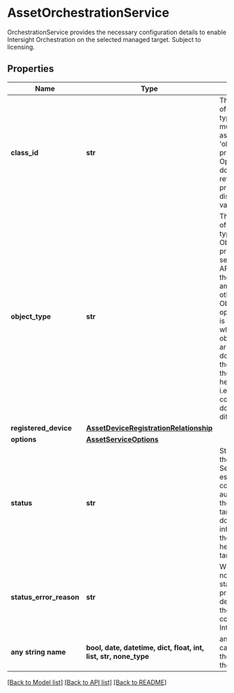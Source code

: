 # AssetOrchestrationService

OrchestrationService provides the necessary configuration details to enable Intersight Orchestration on the selected managed target. Subject to licensing.
## Properties
Name | Type | Description | Notes
------------ | ------------- | ------------- | -------------
**class_id** | **str** | The concrete type of this complex type. Its value must be the same as the &#39;objectType&#39; property. The OpenAPI document references this property as a discriminator value. | [readonly] 
**object_type** | **str** | The concrete type of this complex type. The ObjectType property must be set explicitly by API clients when the type is ambiguous. In all other cases, the  ObjectType is optional.  The type is ambiguous when a managed object contains an array of nested documents, and the documents in the array are heterogeneous, i.e. the array can contain nested documents of different types. | 
**registered_device** | [**AssetDeviceRegistrationRelationship**](AssetDeviceRegistrationRelationship.md) |  | [optional] 
**options** | [**AssetServiceOptions**](AssetServiceOptions.md) |  | [optional] 
**status** | **str** | Status indicates if the respective Service can establish a connection and authenticate with the managed target. Status does not include information about the functional health of the target. | [optional]  if omitted the server will use the default value of ""
**status_error_reason** | **str** | When &#39;Status&#39; is not Connected, statusErrorReason provides further details about why the device is not connected with Intersight. | [optional] 
**any string name** | **bool, date, datetime, dict, float, int, list, str, none_type** | any string name can be used but the value must be the correct type | [optional]

[[Back to Model list]](../README.md#documentation-for-models) [[Back to API list]](../README.md#documentation-for-api-endpoints) [[Back to README]](../README.md)


